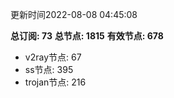 更新时间2022-08-08 04:45:08

**总订阅: 73**
**总节点: 1815**
**有效节点: 678**
- v2ray节点: 67
- ss节点: 395
- trojan节点: 216
